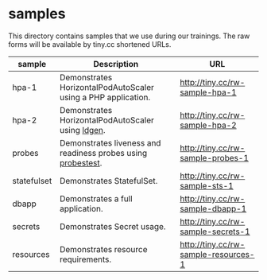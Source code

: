 # samples

This directory contains samples that we use during our trainings. The raw forms will be available by tiny.cc shortened URLs.

|sample|Description|URL|
|---|---|---|
|hpa-1|Demonstrates HorizontalPodAutoScaler using a PHP application.|http://tiny.cc/rw-sample-hpa-1|
|hpa-2|Demonstrates HorizontalPodAutoScaler using [ldgen](https://github.com/rajch/ttws).|http://tiny.cc/rw-sample-hpa-2|
|probes|Demonstrates liveness and readiness probes using [probestest](https://github.com/rajch/ttws).|http://tiny.cc/rw-sample-probes-1|
|statefulset|Demonstrates StatefulSet.|http://tiny.cc/rw-sample-sts-1|
|dbapp|Demonstrates a full application.|http://tiny.cc/rw-sample-dbapp-1|
|secrets|Demonstrates Secret usage.|http://tiny.cc/rw-sample-secrets-1|
|resources|Demonstrates resource requirements.|http://tiny.cc/rw-sample-resources-1|
